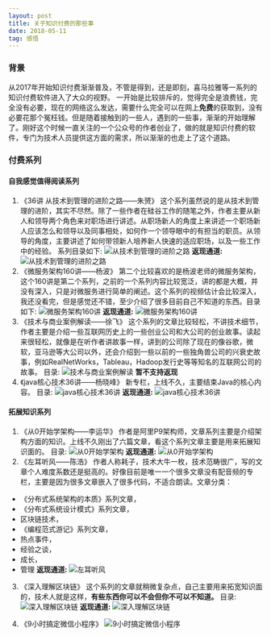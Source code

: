 ```yaml
---
layout: post
title: 关于知识付费的那些事
date: 2018-05-11
tag: 感悟
---
```


### 背景
从2017年开始知识付费渐渐普及，不管是得到，还是即刻，喜马拉雅等一系列的知识付费软件进入了大众的视野。
一开始是比较排斥的，觉得完全是浪费钱，完全没有必要，现在的网络这么发达，需要什么完全可以在网上**免费**的获取到，没有必要花那个冤枉钱。但是随着接触到的一些人，遇到的一些事，渐渐的开始理解了。刚好这个时候一直关注的一个公众号的作者创业了，做的就是知识付费的软件，专门为技术人员提供这方面的需求，所以渐渐的也走上了这个道路。

### 付费系列
#### 自我感觉值得阅读系列
1. 《36讲 从技术到管理的进阶之路——朱赟》
这个系列虽然说的是从技术到管理的进阶，其实不尽然。除了一些作者在硅谷工作的随笔之外，作者主要从新人和领导两个角色来对职场进行讲述。从职场新人的角度上来讲述一个职场新人应该怎么和领导以及同事相处，如何作一个领导眼中的有担当的职员。从领导的角度，主要讲述了如何带领新人培养新人快速的适应职场，以及一些工作中的经验。
系列目录如下:
![从技术到管理的进阶之路](/images/posts/articles/2018-05-11/从技术到管理的进阶目录.jpg)
**返现通道:**
![从技术到管理的进阶之路](/images/posts/articles/2018-05-11/从技术到管理的进阶.jpeg)
2. 《微服务架构160讲——杨波》
第二个比较喜欢的是杨波老师的微服务架构，这个160讲是第二个系列，之前的一个系列内容比较宽泛，讲的都是大概，并没有深入，只是对微服务进行简单的阐述。这个系列的视频估计会比较深入，我还没看完，但是感觉还不错，至少介绍了很多目前自己不知道的东西。目录如下:
![微服务架构160讲](/images/posts/articles/2018-05-11/微服务架构160讲目录.jpg)
**返现通道:**
![微服务架构160讲](/images/posts/articles/2018-05-11/微服务架构160讲.jpeg)
3. 《技术与商业案例解读——徐飞》
这个系列的文章比较轻松，不讲技术细节，作者主要是介绍一些互联网历史上的一些创业公司和大公司的创业故事。读起来很轻松，就像是在听作者讲故事一样，讲到的公司除了现在的像谷歌，微软，亚马逊等大公司以外，还会介绍到一些以前的一些独角兽公司的兴衰史故事，例如RealNetWorks，Tableau，Hadoop发行史等等知名的互联网公司的故事。
目录:
![技术与商业案例解读](/images/posts/articles/2018-05-11/技术与商业案例解读目录.jpg)
**暂不支持返现**
4. 《java核心技术36讲——杨晓峰》
新专栏，上线不久，主要结束Java的核心内容。
目录:
![java核心技术36讲](/images/posts/articles/2018-05-11/java核心36讲目录.jpg)
**返现通道:**
![java核心技术36讲](/images/posts/articles/2018-05-11/java核心技术36讲.jpeg)

#### 拓展知识系列
1. 《从0开始学架构——李运华》
作者是阿里P9架构师，文章系列主要是介绍架构方面的知识。上线不久刚出了六篇文章，看这个系列文章主要是用来拓展知识面的。
目录:
![从0开始学架构](/images/posts/articles/2018-05-11/从0开始学架构目录.jpg)
**返现通道:**
![从0开始学架构](/images/posts/articles/2018-05-11/从0开始学架构.jpeg)
2. 《左耳听风——陈浩》
作者人称耗子，技术大牛一枚，技术范畴很广，写的文章个人难度系数还是挺高的。好像目前是唯一一个很多文章没有配音频的专栏，主要是因为很多文章嵌入了很多代码，不适合朗读。文章分类：
- 《分布式系统架构的本质》系列文章，
- 《分布式系统设计模式》系列文章，
-  区块链技术，
- 《编程范式游记》系列文章，
-  热点事件，
-  经验之谈，
-  成长，
-  管理
**返现通道:**
![左耳听风](/images/posts/articles/2018-05-11/左耳朵耗子.jpeg)
3. 《深入理解区块链》
这个系列的文章就稍微复杂点，自己主要用来拓宽知识面的，技术人就是这样，**有些东西你可以不会但你不可以不知道。**
目录:
![深入理解区块链](/images/posts/articles/2018-05-11/深入理解区块链目录.jpg)
**返现通道:**
![深入理解区块链](/images/posts/articles/2018-05-11/深入理解区块链.jpeg)

4. 《9小时搞定微信小程序》
![9小时搞定微信小程序](/images/posts/articles/2018-05-11/9小时搞定微信小程序.jpeg)